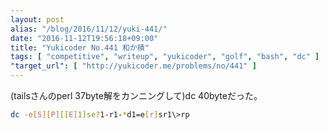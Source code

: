 ```yaml
---
layout: post
alias: "/blog/2016/11/12/yuki-441/"
date: "2016-11-12T19:56:18+09:00"
title: "Yukicoder No.441 和か積"
tags: [ "competitive", "writeup", "yukicoder", "golf", "bash", "dc" ]
"target_url": [ "http://yukicoder.me/problems/no/441" ]
---
```


(tailsさんのperl $37$byte解をカンニングして)dc $40$byteだった。

``` sh
dc -e[S][P][[E]1]se?1-r1-*d1=e[r]sr1\>rp
```
